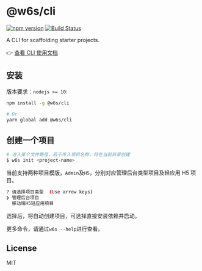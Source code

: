 # @w6s/cli 

[![npm version](https://badge.fury.io/js/%40w6s%2Fcli.svg)](https://badge.fury.io/js/%40w6s%2Fcli) [![Build Status](https://travis-ci.org/WorkPlusFE/cli.svg?branch=master)](https://travis-ci.org/WorkPlusFE/cli)

A CLI for scaffolding starter projects.

👉 [查看 CLI 使用文档](https://open.workplus.io/dev/)

## 安装

版本要求：`nodejs >= 10`:

```bash
npm install -g @w6s/cli

# Or
yarn global add @w6s/cli
```

## 创建一个项目

```bash
# 进入某个文件路径，若不传入项目名称，将在当前目录创建
$ w6s init <project-name>
```

当前支持两种项目模版，`Admin`及`H5`，分别对应管理后台类型项目及轻应用 H5 项目。

```bash
? 请选择项目类型  (Use arrow keys)
❯ 管理后台项目 
  移动端H5轻应用项目 
```

选择后，将自动创建项目，可选择直接安装依赖并启动。

更多命令，请通过`w6s --help`进行查看。

## License

MIT
